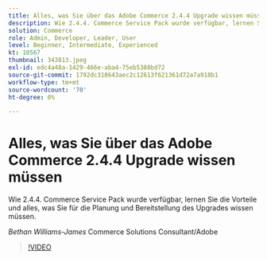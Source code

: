 ```yaml
---
title: Alles, was Sie über das Adobe Commerce 2.4.4 Upgrade wissen müssen
description: Wie 2.4.4. Commerce Service Pack wurde verfügbar, lernen Sie die Vorteile und alles, was Sie für die Planung und Bereitstellung des Upgrades wissen müssen.
solution: Commerce
role: Admin, Developer, Leader, User
level: Beginner, Intermediate, Experienced
kt: 10567
thumbnail: 343813.jpeg
exl-id: edc4a48a-1429-466e-aba4-75eb5388bd72
source-git-commit: 1792dc318643aec2c12613f621361d72a7a918b1
workflow-type: tm+mt
source-wordcount: '70'
ht-degree: 0%

---
```


# Alles, was Sie über das Adobe Commerce 2.4.4 Upgrade wissen müssen

Wie 2.4.4. Commerce Service Pack wurde verfügbar, lernen Sie die Vorteile und alles, was Sie für die Planung und Bereitstellung des Upgrades wissen müssen.

*Bethan Williams-James* Commerce Solutions Consultant/Adobe

>[!VIDEO](https://video.tv.adobe.com/v/343813/?quality=12&learn=on)
